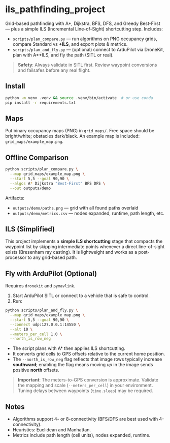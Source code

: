 
# ils_pathfinding_project

Grid-based pathfinding with A*, Dijkstra, BFS, DFS, and Greedy Best-First — plus a simple ILS (Incremental Line-of-Sight) shortcutting step. Includes:

- `scripts/plan_compare.py` — run algorithms on PNG occupancy grids, compare Standard vs **+ILS**, and export plots & metrics.
- `scripts/plan_and_fly.py` — (optional) connect to ArduPilot via DroneKit, plan with A*+ILS, and fly the path (SITL or real).

> **Safety**: Always validate in SITL first. Review waypoint conversions and failsafes before any real flight.

## Install

```bash
python -m venv .venv && source .venv/bin/activate  # or use conda
pip install -r requirements.txt
```

## Maps

Put binary occupancy maps (PNG) in `grid_maps/`. Free space should be bright/white; obstacles dark/black.
An example map is included: `grid_maps/example_map.png`.

## Offline Comparison

```bash
python scripts/plan_compare.py \
  --map grid_maps/example_map.png \
  --start 5,5 --goal 90,90 \
  --algos A* Dijkstra "Best-First" BFS DFS \
  --out outputs/demo
```

Artifacts:
- `outputs/demo/paths.png` — grid with all found paths overlaid
- `outputs/demo/metrics.csv` — nodes expanded, runtime, path length, etc.

## ILS (Simplified)

This project implements a **simple ILS shortcutting** stage that compacts the waypoint list by skipping intermediate points whenever a direct line-of-sight exists (Bresenham ray casting). It is lightweight and works as a post-processor to any grid-based path.

## Fly with ArduPilot (Optional)

Requires `dronekit` and `pymavlink`.

1. Start ArduPilot SITL or connect to a vehicle that is safe to control.
2. Run:

```bash
python scripts/plan_and_fly.py \
  --map grid_maps/example_map.png \
  --start 5,5 --goal 90,90 \
  --connect udp:127.0.0.1:14550 \
  --alt 10 \
  --meters_per_cell 1.0 \
  --north_is_row_neg
```

- The script plans with A* then applies ILS shortcutting.
- It converts grid cells to GPS offsets relative to the current home position.
- The `--north_is_row_neg` flag reflects that image rows typically increase **southward**; enabling the flag means moving *up* in the image sends positive **north** offsets.

> **Important**: The meters-to-GPS conversion is approximate. Validate the mapping and scale (`--meters_per_cell`) in your environment. Tuning delays between waypoints (`time.sleep`) may be required.

## Notes

- Algorithms support 4- or 8-connectivity (BFS/DFS are best used with 4-connectivity).
- Heuristics: Euclidean and Manhattan.
- Metrics include path length (cell units), nodes expanded, runtime.
